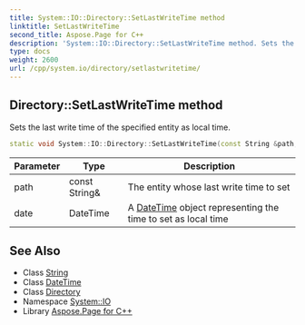 ```yaml
---
title: System::IO::Directory::SetLastWriteTime method
linktitle: SetLastWriteTime
second_title: Aspose.Page for C++
description: 'System::IO::Directory::SetLastWriteTime method. Sets the last write time of the specified entity as local time in C++.'
type: docs
weight: 2600
url: /cpp/system.io/directory/setlastwritetime/
---
```

## Directory::SetLastWriteTime method


Sets the last write time of the specified entity as local time.

```cpp
static void System::IO::Directory::SetLastWriteTime(const String &path, DateTime date)
```


| Parameter | Type | Description |
| --- | --- | --- |
| path | const String\& | The entity whose last write time to set |
| date | DateTime | A [DateTime](../../../system/datetime/) object representing the time to set as local time |

## See Also

* Class [String](../../../system/string/)
* Class [DateTime](../../../system/datetime/)
* Class [Directory](../)
* Namespace [System::IO](../../)
* Library [Aspose.Page for C++](../../../)
